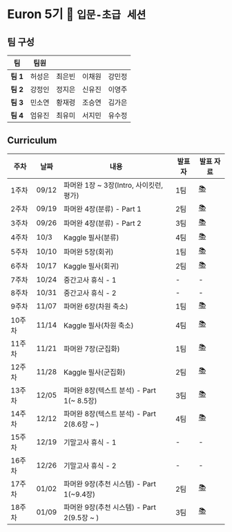# Euron 5기 🐣 ```입문-초급 세션```

## 팀 구성
|팀|팀원||||
|---|---|---|---|---|
|**팀 1**|허성은|최은빈|이채원|강민정|
|**팀 2**|강정인|정지은|신유진|이영주|
|**팀 3**|민소연|황재령|조승연|김가은|
|**팀 4**|엄유진|최유미|서지민|유수정|

## Curriculum
|주차|날짜|내용|발표자|발표 자료|
|---|---|-----|---|---|
|1주차|09/12|파머완 1장 ~ 3장(Intro, 사이킷런, 평가)|1팀|[📚]()|
|2주차|09/19|파머완 4장(분류) - Part 1|2팀|[📚]()|
|3주차|09/26|파머완 4장(분류) - Part 2|3팀|[📚]()|
|4주차|10/3|Kaggle 필사(분류)|4팀|[📚]()|
|5주차|10/10|파머완 5장(회귀)|1팀|[📚]()|
|6주차|10/17|Kaggle 필사(회귀)|2팀|[📚]()|
|7주차|10/24|중간고사 휴식 - 1|-|-|	
|8주차|10/31|중간고사 휴식 - 2|-|-|	
|9주차|11/07|파머완 6장(차원 축소)|1팀|[📚]()|
|10주차|11/14|Kaggle 필사(차원 축소)|4팀|[📚]()|
|11주차|11/21|파머완 7장(군집화)|1팀|[📚]()|
|12주차|11/28|Kaggle 필사(군집화)|2팀|[📚]()|
|13주차|12/05|파머완 8장(텍스트 분석) - Part 1(~ 8.5장)|3팀|[📚]()|
|14주차|12/12|파머완 8장(텍스트 분석) - Part 2(8.6장 ~ )|4팀|[📚]()|
|15주차|12/19|기말고사 휴식 - 1	|-|-|
|16주차|12/26|기말고사 휴식 - 2|-|-|	
|17주차|01/02|파머완 9장(추천 시스템) - Part 1(~9.4장)|2팀|[📚]()|
|18주차|01/09|파머완 9장(추천 시스템) - Part 2(9.5장 ~ )|3팀|[📚]()|
